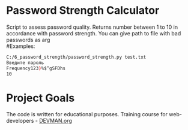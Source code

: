# Password Strength Calculator

Script to assess password quality. Returns number between 1 to 10 in accordance with password strength.
You can give path to file with bad passwords as arg   
#Examples:
```bash
C:/6_password_strength/password_strength.py test.txt
Введите пароль
Frequency123)%$^gSFDhs
10
```
# Project Goals

The code is written for educational purposes. Training course for web-developers - [DEVMAN.org](https://devman.org)
